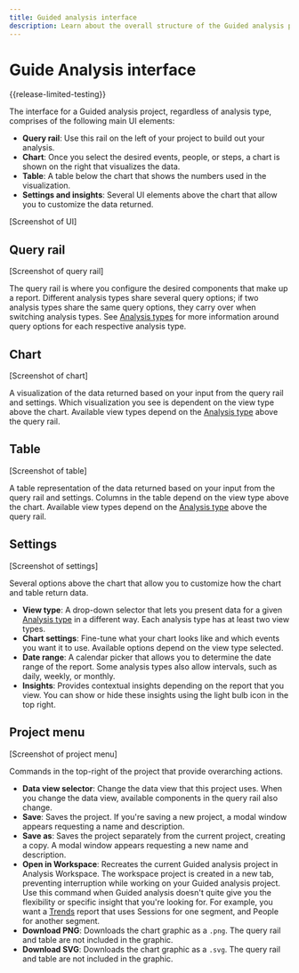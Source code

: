 ```yaml
---
title: Guided analysis interface
description: Learn about the overall structure of the Guided analysis project UI.
---
```

# Guide Analysis interface

{{release-limited-testing}}

The interface for a Guided analysis project, regardless of analysis type, comprises of the following main UI elements:

* **Query rail**: Use this rail on the left of your project to build out your analysis.
* **Chart**: Once you select the desired events, people, or steps, a chart is shown on the right that visualizes the data.
* **Table**: A table below the chart that shows the numbers used in the visualization.
* **Settings and insights**: Several UI elements above the chart that allow you to customize the data returned.

[Screenshot of UI]

## Query rail

[Screenshot of query rail]

The query rail is where you configure the desired components that make up a report. Different analysis types share several query options; if two analysis types share the same query options, they carry over when switching analysis types. See [Analysis types](analysis-types/overview.md) for more information around query options for each respective analysis type.

## Chart

[Screenshot of chart]

A visualization of the data returned based on your input from the query rail and settings. Which visualization you see is dependent on the view type above the chart. Available view types depend on the [Analysis type](analysis-types/overview.md) above the query rail.

## Table

[Screenshot of table]

A table representation of the data returned based on your input from the query rail and settings. Columns in the table depend on the view type above the chart. Available view types depend on the [Analysis type](analysis-types/overview.md) above the query rail.

## Settings

[Screenshot of settings]

Several options above the chart that allow you to customize how the chart and table return data.

* **View type**: A drop-down selector that lets you present data for a given [Analysis type](analysis-types/overview.md) in a different way. Each analysis type has at least two view types.
* **Chart settings**: Fine-tune what your chart looks like and which events you want it to use. Available options depend on the view type selected.
* **Date range**: A calendar picker that allows you to determine the date range of the report. Some analysis types also allow intervals, such as daily, weekly, or monthly.
* **Insights**: Provides contextual insights depending on the report that you view. You can show or hide these insights using the light bulb icon in the top right.

## Project menu

[Screenshot of project menu]

Commands in the top-right of the project that provide overarching actions.

* **Data view selector**: Change the data view that this project uses. When you change the data view, available components in the query rail also change.
* **Save**: Saves the project. If you're saving a new project, a modal window appears requesting a name and description.
* **Save as**: Saves the project separately from the current project, creating a copy. A modal window appears requesting a new name and description.
* **Open in Workspace**: Recreates the current Guided analysis project in Analysis Workspace. The workspace project is created in a new tab, preventing interruption while working on your Guided analysis project. Use this command when Guided analysis doesn't quite give you the flexibility or specific insight that you're looking for. For example, you want a [Trends](analysis-types/trends.md) report that uses Sessions for one segment, and People for another segment.
* **Download PNG**: Downloads the chart graphic as a `.png`. The query rail and table are not included in the graphic.
* **Download SVG**: Downloads the chart graphic as a `.svg`. The query rail and table are not included in the graphic.
